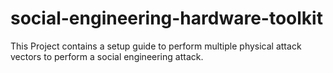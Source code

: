 # social-engineering-hardware-toolkit

This Project contains a setup guide to perform multiple physical attack vectors to perform a social engineering attack.

